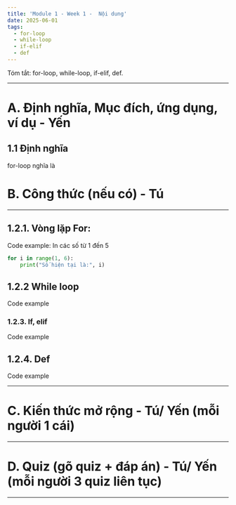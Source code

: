 ```yaml
---
title: 'Module 1 - Week 1 -  Nội dung'
date: 2025-06-01
tags:
  - for-loop
  - while-loop
  - if-elif
  - def
---
```


Tóm tắt: for-loop, while-loop, if-elif, def. 

---

# A. Định nghĩa, Mục đích, ứng dụng, ví dụ - Yến

## 1.1 Định nghĩa
for-loop nghĩa là

# B. Công thức (nếu có) - Tú

---

## 1.2.1. Vòng lặp For:

Code example: In các số từ 1 đến 5
```python
for i in range(1, 6):
    print("Số hiện tại là:", i)
```

## 1.2.2 While loop


Code example

### 1.2.3. If, elif

Code example

## 1.2.4. Def

Code example

---

# C. Kiến thức mở rộng - Tú/ Yến (mỗi người 1 cái)

---

# D. Quiz (gõ quiz + đáp án)  - Tú/ Yến (mỗi người 3 quiz liên tục)

---
